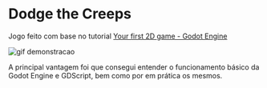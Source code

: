 # Dodge the Creeps
Jogo feito com base no tutorial [Your first 2D game - Godot Engine](https://docs.godotengine.org/en/latest/getting_started/first_2d_game/index.html)

![gif demonstracao](https://docs.godotengine.org/en/latest/_images/dodge_preview.gif)

A principal vantagem foi que consegui entender o funcionamento básico da Godot Engine e GDScript, bem como por em prática os mesmos.
